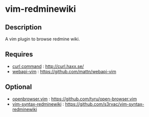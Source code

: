 vim-redminewiki
==============

Description
-----------
A vim plugin to browse redmine wiki.

Requires
--------
* [curl command](http://curl.haxx.se/) : http://curl.haxx.se/
* [webapi-vim](https://github.com/mattn/webapi-vim) : https://github.com/mattn/webapi-vim	


Optional
--------
* [openbrowser.vim](https://github.com/tyru/open-browser.vim) : https://github.com/tyru/open-browser.vim
* [vim-syntax-redminewiki](https://github.com/s3rvac/vim-syntax-redminewiki) : https://github.com/s3rvac/vim-syntax-redminewiki

